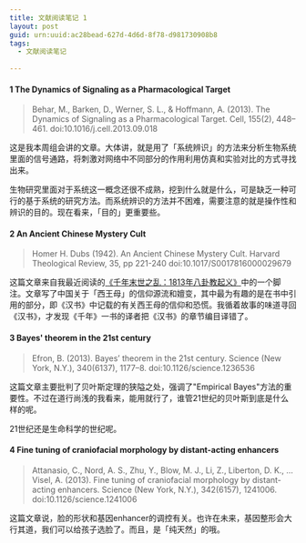 ```yaml
---
title: 文献阅读笔记 1
layout: post
guid: urn:uuid:ac28bead-627d-4d6d-8f78-d981730908b8
tags:
  - 文献阅读笔记
  
---
```


#### 1 The Dynamics of Signaling as a Pharmacological Target
> Behar, M., Barken, D., Werner, S. L., & Hoffmann, A. (2013). The Dynamics of Signaling as a Pharmacological Target. Cell, 155(2), 448–461. doi:10.1016/j.cell.2013.09.018

这是我本周组会讲的文章。大体讲，就是用了「系统辨识」的方法来分析生物系统里面的信号通路，将刺激对网络中不同部分的作用利用仿真和实验对比的方式寻找出来。

生物研究里面对于系统这一概念还很不成熟，挖到什么就是什么，可是缺乏一种可行的基于系统的研究方法。而系统辨识的方法并不困难，需要注意的就是操作性和辨识的目的。现在看来，「目的」更重要些。

#### 2 An Ancient Chinese Mystery Cult
>Homer H. Dubs (1942). An Ancient Chinese Mystery Cult. Harvard Theological Review, 35, pp 221-240 doi:10.1017/S0017816000029679 

这篇文章来自我最近阅读的[《千年末世之乱：1813年八卦教起义》](http://book.douban.com/subject/5367688/)中的一个脚注。文章写了中国关于「西王母」的信仰源流和嬗变，其中最为有趣的是在书中引用的部分，即《汉书》中记载的有关西王母的信仰和恐慌。我循着故事的味道寻回《汉书》，才发现《千年》一书的译者把《汉书》的章节编目译错了。

#### 3 Bayes' theorem in the 21st century
>Efron, B. (2013). Bayes’ theorem in the 21st century. Science (New York, N.Y.), 340(6137), 1177–8. doi:10.1126/science.1236536

这篇文章主要批判了贝叶斯定理的狭隘之处，强调了"Empirical Bayes"方法的重要性。不过在道行尚浅的我看来，能用就行了，谁管21世纪的贝叶斯到底是什么样的呢。

21世纪还是生命科学的世纪呢。

#### 4 Fine tuning of craniofacial morphology by distant-acting enhancers
> Attanasio, C., Nord, A. S., Zhu, Y., Blow, M. J., Li, Z., Liberton, D. K., … Visel, A. (2013). Fine tuning of craniofacial morphology by distant-acting enhancers. Science (New York, N.Y.), 342(6157), 1241006. doi:10.1126/science.1241006

这篇文章说，脸的形状和基因enhancer的调控有关。也许在未来，基因整形会大行其道，我们可以给孩子选脸了。而且，是「纯天然」的哦。 